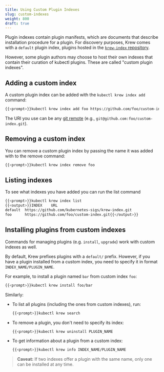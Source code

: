 ```yaml
---
title: Using Custom Plugin Indexes
slug: custom-indexes
weight: 800
draft: true
---
```


Plugin indexes contain plugin manifests, which are documents that describe
installation procedure for a plugin. For discovery purposes, Krew comes with a
`default` plugin index,  plugins hosted in the [`krew-index`
repository](https://github.com/kubernetes-sigs/krew-index).

However, some plugin authors may choose to host their own indexes that contain
their curation of kubectl plugins. These are called "custom plugin indexes".

## Adding a custom index

A custom plugin index can be added with the `kubectl krew index add` command:

```sh
{{<prompt>}}kubectl krew index add foo https://github.com/foo/custom-index.git
```

The URI you use can be any [git remote](https://git-scm.com/docs/git-remote)
(e.g., `git@github.com:foo/custom-index.git`).

## Removing a custom index

You can remove a custom plugin index by passing the name it was added with to
the remove command:

```sh
{{<prompt>}}kubectl krew index remove foo
```

## Listing indexes

To see what indexes you have added you can run the list command

```sh
{{<prompt>}}kubectl krew index list
{{<output>}}INDEX    URL
default  https://github.com/kubernetes-sigs/krew-index.git
foo      https://github.com/foo/custom-index.git{{</output>}}
```

## Installing plugins from custom indexes

Commands for managing plugins (e.g. `install`, `upgrade`) work with custom
indexes as well.

By default, Krew prefixes plugins with a `default/` prefix. However, if you have
a plugin installed from a custom index, you need to specify it in format
`INDEX_NAME/PLUGIN_NAME`.

For example, to install a plugin named `bar` from custom index `foo`:

```sh
{{<prompt>}}kubectl krew install foo/bar
```

Similarly:

- To list all plugins (including the ones from custom indexes), run:

    ```sh
    {{<prompt>}}kubectl krew search
    ```

- To remove a plugin, you don't need to specify its index:

    ```sh
    {{<prompt>}}kubectl krew uninstall PLUGIN_NAME
    ```

- To get information about a plugin from a custom index:

    ```sh
    {{<prompt>}}kubectl krew info INDEX_NAME/PLUGIN_NAME
    ```


> **Caveat:** If two indexes offer a plugin with the same name, only one can
> be installed at any time.
